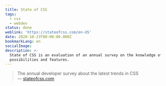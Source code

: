 ```yaml
---
title: State of CSS
tags:
  - css
  - webdev
status: done
weblink: 'https://stateofcss.com/en-US'
date: 2020-10-23T00:00:00.000Z
bookmarkLang: en
socialImage: 
description: >-
  State of CSS is an evaluation of an annual survey on the knowledge of CSS
  possibilities and features.
---
```

<blockquote>The annual developer survey about the latest trends in CSS<footer>— <a href="https://stateofcss.com/en-US">stateofcss.com</a></footer></blockquote>
